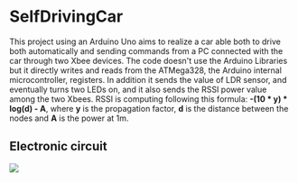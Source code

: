 # SelfDrivingCar
This project using an Arduino Uno aims to realize a car able both to drive both automatically and sending commands from a PC connected with the car through two Xbee devices.
The code doesn't use the Arduino Libraries but it directly writes and reads from the ATMega328, the Arduino internal microcontroller, registers. 
In addition it sends the value of LDR sensor, and eventually turns two LEDs on, and it also sends the RSSI power value among the two Xbees. RSSI is computing following this formula: **-(10 * у) * log(d) - A**, where **y** is the propagation factor, **d** is the distance between the nodes and **A** is the power at 1m.

## Electronic circuit
<a href="url"><img src="https://github.com/marcozecchini/SelfDrivingCar/blob/master/Images/Circuit.jpg"></a>
